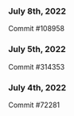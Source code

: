 ### July 8th, 2022

Commit #108958

### July 5th, 2022

Commit #314353


### July 4th, 2022

Commit #72281
